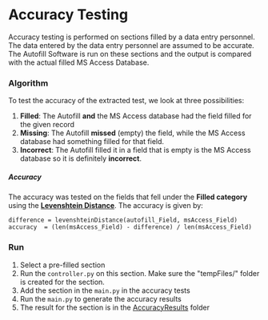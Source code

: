 # Accuracy Testing

Accuracy testing is performed on sections filled by a data entry personnel. The data entered by the data entry personnel are assumed to be accurate. The Autofill Software is run on these sections and the output is compared with the actual filled MS Access Database. 


### Algorithm
To test the accuracy of the extracted test, we look at three possibilities:
1. **Filled**: The Autofill **and** the MS Access database had the field filled for the given record
2. **Missing**: The Autofill **missed** (empty) the field, while the MS Access database had something filled for that field.
3. **Incorrect**: The Autofill filled it in a field that is empty is the MS Access database so it is definitely **incorrect**.

##### Accuracy
The accuracy was tested on the fields that fell under the **Filled category** using the [**Levenshtein Distance**](https://en.wikipedia.org/wiki/Levenshtein_distance). 
The accuracy is given by:
```
difference = levenshteinDistance(autofill_Field, msAccess_Field)
accuracy  = (len(msAccess_Field) - difference) / len(msAccess_Field)
```

### Run
1. Select a pre-filled section
2. Run the ```controller.py``` on this section. Make sure the "tempFiles/" folder is created for the section.
3. Add the section in the ```main.py``` in the accuracy tests 
4. Run the ```main.py``` to generate the accuracy results
4. The result for the section is in the [AccuracyResults](https://github.com/FourFront-Senior-Design/Autofill-pythonenv/tree/accuracyTests/FourFrontScripts/AccuracyTests/AccuracyResults) folder
